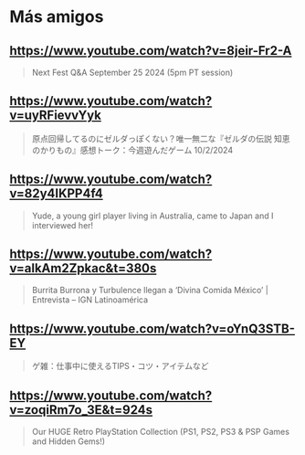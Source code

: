 # Más amigos

## https://www.youtube.com/watch?v=8jeir-Fr2-A

> Next Fest Q&A September 25 2024 (5pm PT session) 

## https://www.youtube.com/watch?v=uyRFievvYyk

> 原点回帰してるのにゼルダっぽくない？唯一無二な『ゼルダの伝説 知恵のかりもの』感想トーク：今週遊んだゲーム 10/2/2024 

## https://www.youtube.com/watch?v=82y4IKPP4f4

> Yude, a young girl player living in Australia, came to Japan and I interviewed her! 
 
## https://www.youtube.com/watch?v=alkAm2Zpkac&t=380s
 
> Burrita Burrona y Turbulence llegan a ‘Divina Comida México’ | Entrevista – IGN Latinoamérica 
  
## https://www.youtube.com/watch?v=oYnQ3STB-EY

> ゲ雑：仕事中に使えるTIPS・コツ・アイテムなど 

## https://www.youtube.com/watch?v=zoqiRm7o_3E&t=924s
>  Our HUGE Retro PlayStation Collection (PS1, PS2, PS3 & PSP Games and Hidden Gems!) 
